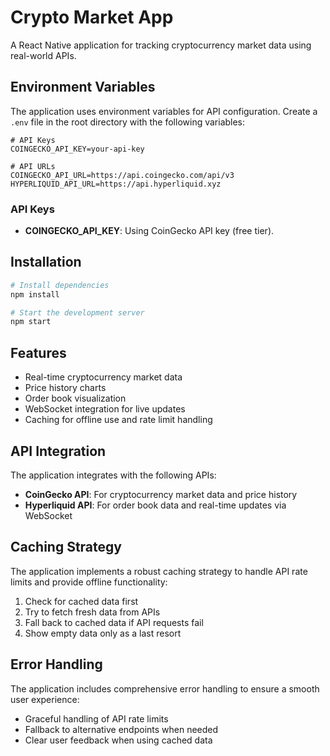 # Crypto Market App

A React Native application for tracking cryptocurrency market data using real-world APIs.

## Environment Variables

The application uses environment variables for API configuration. Create a `.env` file in the root directory with the following variables:

```
# API Keys
COINGECKO_API_KEY=your-api-key

# API URLs
COINGECKO_API_URL=https://api.coingecko.com/api/v3
HYPERLIQUID_API_URL=https://api.hyperliquid.xyz
```

### API Keys

- **COINGECKO_API_KEY**: Using CoinGecko API key (free tier).

## Installation

```bash
# Install dependencies
npm install

# Start the development server
npm start
```

## Features

- Real-time cryptocurrency market data
- Price history charts
- Order book visualization
- WebSocket integration for live updates
- Caching for offline use and rate limit handling

## API Integration

The application integrates with the following APIs:

- **CoinGecko API**: For cryptocurrency market data and price history
- **Hyperliquid API**: For order book data and real-time updates via WebSocket

## Caching Strategy

The application implements a robust caching strategy to handle API rate limits and provide offline functionality:

1. Check for cached data first
2. Try to fetch fresh data from APIs
3. Fall back to cached data if API requests fail
4. Show empty data only as a last resort

## Error Handling

The application includes comprehensive error handling to ensure a smooth user experience:

- Graceful handling of API rate limits
- Fallback to alternative endpoints when needed
- Clear user feedback when using cached data
